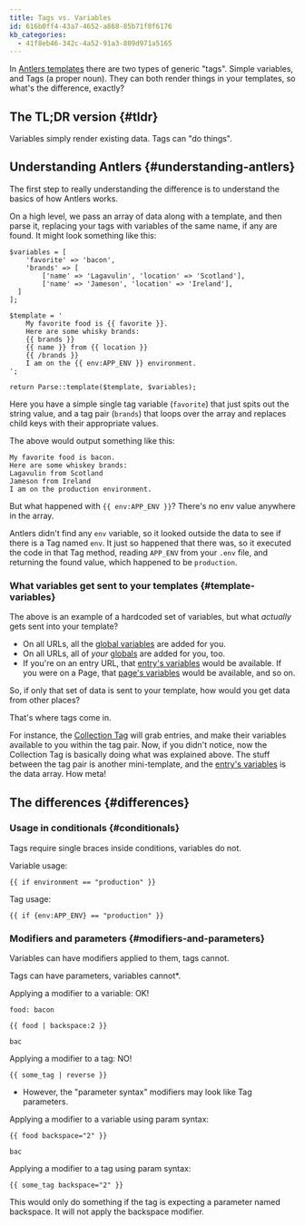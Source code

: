```yaml
---
title: Tags vs. Variables
id: 616b0ff4-43a7-4652-a868-85b71f8f6176
kb_categories:
  - 41f8eb46-342c-4a52-91a3-809d971a5165
---
```

In [Antlers templates][templates] there are two types of generic "tags". Simple variables, and Tags (a proper noun). They can both render things in your templates, so what's the difference, exactly?

## The TL;DR version {#tldr}

Variables simply render existing data. Tags can "do things".

## Understanding Antlers {#understanding-antlers}

The first step to really understanding the difference is to understand the basics of how Antlers works.

On a high level, we pass an array of data along with a template, and then parse it, replacing your tags with variables of the same name, if any are found. It might look something like this:

``` .language-php
$variables = [
    'favorite' => 'bacon',
    'brands' => [
        ['name' => 'Lagavulin', 'location' => 'Scotland'],
        ['name' => 'Jameson', 'location' => 'Ireland'],
  ]
];

$template = '
    My favorite food is {{ favorite }}.
    Here are some whisky brands:
    {{ brands }}
    {{ name }} from {{ location }}
    {{ /brands }}
    I am on the {{ env:APP_ENV }} environment.
';

return Parse::template($template, $variables);
```

Here you have a simple single tag variable (`favorite`) that just spits out the string value, and a tag pair (`brands`) that loops over the array and replaces child keys with their appropriate values.

The above would output something like this:

``` .language-output
My favorite food is bacon.
Here are some whiskey brands:
Lagavulin from Scotland
Jameson from Ireland
I am on the production environment.
```

But what happened with `{{ env:APP_ENV }}`? There's no env value anywhere in the array.

Antlers didn't find any `env` variable, so it looked outside the data to see if there is a Tag named `env`.
It just so happened that there was, so it executed the code in that Tag method, reading `APP_ENV` from your `.env` 
file, and returning the found value, which happened to be `production`.

### What variables get sent to your templates {#template-variables}

The above is an example of a hardcoded set of variables, but what _actually_ gets sent into your template?

- On all URLs, all the [global variables](/variables#global) are added for you.
- On all URLs, all of _your_ [globals](/content-types#globals) are added for you, too.
- If you're on an entry URL, that [entry's variables](/variables#entry) would be available. If you were on a Page, that [page's variables](/variables#page) would be available, and so on.

So, if only that set of data is sent to your template, how would you get data from other places?

That's where tags come in.

For instance, the [Collection Tag][collection_tag] will grab entries, and make their variables available to you within the tag pair.
Now, if you didn't notice, now the Collection Tag is basically doing what was explained above. The stuff between the tag pair is
another mini-template, and the [entry's variables](/variables#entry) is the data array. How meta!

## The differences {#differences}

### Usage in conditionals {#conditionals}

Tags require single braces inside conditions, variables do not.

Variable usage:

```
{{ if environment == "production" }}
```

Tag usage:

```
{{ if {env:APP_ENV} == "production" }}
```

### Modifiers and parameters {#modifiers-and-parameters}

Variables can have modifiers applied to them, tags cannot.

Tags can have parameters, variables cannot*.

Applying a modifier to a variable: OK!

```
food: bacon

{{ food | backspace:2 }}

bac
```

Applying a modifier to a tag: NO!

```
{{ some_tag | reverse }}
```

* However, the "parameter syntax" modifiers may look like Tag parameters.

Applying a modifier to a variable using param syntax:

```
{{ food backspace="2" }}

bac
```

Applying a modifier to a tag using param syntax:

```
{{ some_tag backspace="2" }}
```

This would only do something if the tag is expecting a parameter named backspace. It will not apply the backspace modifier.

[templates]: /antlers
[collection_tag]: /tags/collection